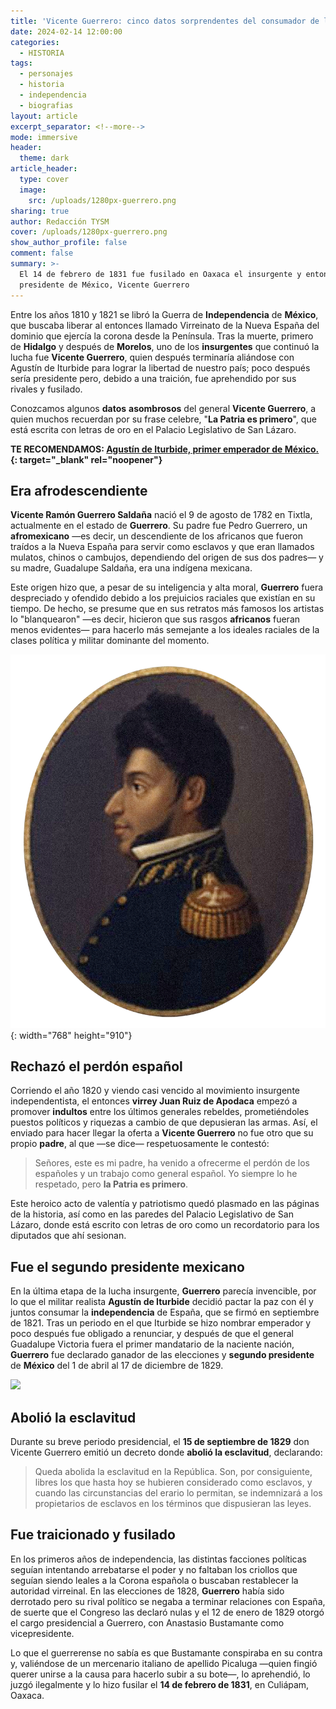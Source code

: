 ```yaml
---
title: 'Vicente Guerrero: cinco datos sorprendentes del consumador de la Independencia'
date: 2024-02-14 12:00:00
categories:
  - HISTORIA
tags:
  - personajes
  - historia
  - independencia
  - biografias
layout: article
excerpt_separator: <!--more-->
mode: immersive
header:
  theme: dark
article_header:
  type: cover
  image:
    src: /uploads/1280px-guerrero.png
sharing: true
author: Redacción TYSM
cover: /uploads/1280px-guerrero.png
show_author_profile: false
comment: false
summary: >-
  El 14 de febrero de 1831 fue fusilado en Oaxaca el insurgente y entonces
  presidente de México, Vicente Guerrero
---
```

Entre los años 1810 y 1821 se libró la Guerra de **Independencia** de **México**, que buscaba liberar al entonces llamado Virreinato de la Nueva España del dominio que ejercía la corona desde la Península. Tras la muerte, primero de **Hidalgo** y después de **Morelos**, uno de los **insurgentes** que continuó la lucha fue **Vicente Guerrero**, quien después terminaría aliándose con Agustín de Iturbide para lograr la libertad de nuestro país; poco después sería presidente pero, debido a una traición, fue aprehendido por sus rivales y fusilado.

Conozcamos algunos **datos** **asombrosos** del general **Vicente Guerrero**, a quien muchos recuerdan por su frase celebre, "**La Patria es primero**", que está escrita con letras de oro en el Palacio Legislativo de San Lázaro.

**TE RECOMENDAMOS: [Agustín de Iturbide, primer emperador de México.](https://blog.tonoysumariachi.com/historia/2023/05/17/agustin-de-inturbide-primer-presidente-de-mexico.html){: target="_blank" rel="noopener"}**

## Era afrodescendiente

**Vicente Ramón Guerrero Saldaña** nació el 9 de agosto de 1782 en Tixtla, actualmente en el estado de **Guerrero**. Su padre fue Pedro Guerrero, un **afromexicano** —es decir, un descendiente de los africanos que fueron traídos a la Nueva España para servir como esclavos y que eran llamados mulatos, chinos o cambujos, dependiendo del origen de sus dos padres— y su madre, Guadalupe Saldaña, era una indígena mexicana.

Este origen hizo que, a pesar de su inteligencia y alta moral, **Guerrero** fuera despreciado y ofendido debido a los prejuicios raciales que existían en su tiempo. De hecho, se presume que en sus retratos más famosos los artistas lo "blanquearon" —es decir, hicieron que sus rasgos **africanos** fueran menos evidentes— para hacerlo más semejante a los ideales raciales de la clases política y militar dominante del momento.

![](/uploads/guerrero1.png){: width="768" height="910"}

## Rechazó el perdón español

Corriendo el año 1820 y viendo casi vencido al movimiento insurgente independentista, el entonces **virrey Juan Ruiz de Apodaca** empezó a promover **indultos** entre los últimos generales rebeldes, prometiéndoles puestos políticos y riquezas a cambio de que depusieran las armas. Así, el enviado para hacer llegar la oferta a **Vicente Guerrero** no fue otro que su propio **padre**, al que —se dice— respetuosamente le contestó:

> Señores, este es mi padre, ha venido a ofrecerme el perdón de los españoles y un trabajo como general español. Yo siempre lo he respetado, pero **la Patria es primero**.

Este heroico acto de valentía y patriotismo quedó plasmado en las páginas de la historia, así como en las paredes del Palacio Legislativo de San Lázaro, donde está escrito con letras de oro como un recordatorio para los diputados que ahí sesionan.

## Fue el segundo presidente mexicano

En la última etapa de la lucha insurgente, **Guerrero** parecía invencible, por lo que el militar realista **Agustín de Iturbide** decidió pactar la paz con él y juntos consumar la **independencia** de España, que se firmó en septiembre de 1821. Tras un periodo en el que Iturbide se hizo nombrar emperador y poco después fue obligado a renunciar, y después de que el general Guadalupe Victoria fuera el primer mandatario de la naciente nación, **Guerrero** fue declarado ganador de las elecciones y **segundo presidente** de **México** del 1 de abril al 17 de diciembre de 1829.

![](https://upload.wikimedia.org/wikipedia/commons/5/5d/Vicente_Ram%C3%B3n_Guerrero_Salda%C3%B1a.png)

## Abolió la esclavitud

Durante su breve periodo presidencial, el **15 de septiembre de 1829** don Vicente Guerrero emitió un decreto donde **abolió la esclavitud**, declarando:

> Queda abolida la esclavitud en la República. Son, por consiguiente, libres los que hasta hoy se hubieren considerado como esclavos, y cuando las circunstancias del erario lo permitan, se indemnizará a los propietarios de esclavos en los términos que dispusieran las leyes.

## Fue traicionado y fusilado

En los primeros años de independencia, las distintas facciones políticas seguían intentando arrebatarse el poder y no faltaban los criollos que seguían siendo leales a la Corona española o buscaban restablecer la autoridad virreinal. En las elecciones de 1828, **Guerrero** había sido derrotado pero su rival político se negaba a terminar relaciones con España, de suerte que el Congreso las declaró nulas y el 12 de enero de 1829 otorgó el cargo presidencial a Guerrero, con Anastasio Bustamante como vicepresidente.

Lo que el guerrerense no sabía es que Bustamante conspiraba en su contra y, valiéndose de un mercenario italiano de apellido Picaluga —quien fingió querer unirse a la causa para hacerlo subir a su bote—, lo aprehendió, lo juzgó ilegalmente y lo hizo fusilar el **14 de febrero de 1831**, en Culiápam, Oaxaca.